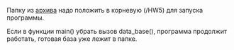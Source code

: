 Папку из [архива](https://drive.google.com/file/d/1alYDi71n56I0_b-MUoyoeWzl4Pj4Tf4N/view?usp=sharing) надо положить в корневую (/HW5) для запуска программы. 

Если в функции main() убрать вызов data_base(), программа продолжит работать, готовая база уже лежит в папке. 
